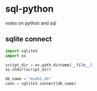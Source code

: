 # sql-python
notes on python and sql

## sqlite connect
```python
import sqlite3
import os

script_dir = os.path.dirname(__file__)
os.chdir(script_dir)

db_name = "mydb1.db"
conn = sqlite3.connect(db_name)
```